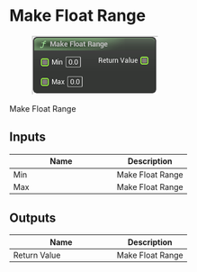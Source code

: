 # Make Float Range

<div align="left" data-full-width="false">

<figure><img src="../../../../api/Math/Interval/Make_Float_Range.png" alt=""><figcaption></figcaption></figure>

</div>

Make Float Range

## Inputs

<table><thead><tr><th width="170">Name</th><th>Description</th></tr></thead><tbody><tr><td>Min</td><td>Make Float Range</td></tr><tr><td>Max</td><td>Make Float Range</td></tr></tbody></table>

## Outputs

<table><thead><tr><th width="170">Name</th><th>Description</th></tr></thead><tbody><tr><td>Return Value</td><td>Make Float Range</td></tr></tbody></table>
